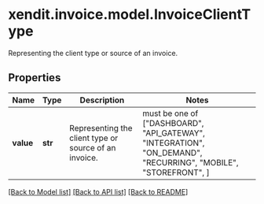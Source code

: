 # xendit.invoice.model.InvoiceClientType

Representing the client type or source of an invoice.

## Properties
Name | Type | Description | Notes
------------ | ------------- | ------------- | -------------
**value** | **str** | Representing the client type or source of an invoice. |  must be one of ["DASHBOARD", "API_GATEWAY", "INTEGRATION", "ON_DEMAND", "RECURRING", "MOBILE", "STOREFRONT", ]

[[Back to Model list]](../README.md#documentation-for-models) [[Back to API list]](../README.md#documentation-for-api-endpoints) [[Back to README]](../README.md)


